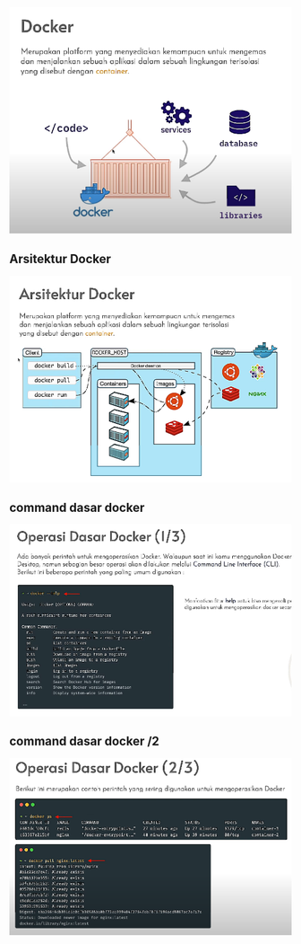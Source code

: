 ![alt text](img/docker.png)
## Arsitektur Docker
![alt text](img/adocker.png)

## command dasar docker
![alt text](img/commanddasar.png)

## command dasar docker /2
![alt text](img/commanddasar2.png)